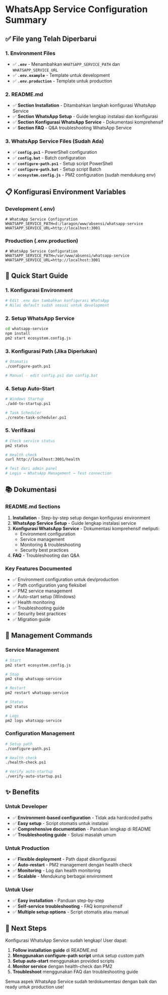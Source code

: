 # WhatsApp Service Configuration Summary

## ✅ File yang Telah Diperbarui

### 1. Environment Files
- ✅ **`.env`** - Menambahkan `WHATSAPP_SERVICE_PATH` dan `WHATSAPP_SERVICE_URL`
- ✅ **`.env.example`** - Template untuk development 
- ✅ **`.env.production`** - Template untuk production

### 2. README.md 
- ✅ **Section Installation** - Ditambahkan langkah konfigurasi WhatsApp Service
- ✅ **Section WhatsApp Setup** - Guide lengkap instalasi dan konfigurasi
- ✅ **Section Konfigurasi WhatsApp Service** - Dokumentasi komprehensif
- ✅ **Section FAQ** - Q&A troubleshooting WhatsApp Service

### 3. WhatsApp Service Files (Sudah Ada)
- ✅ **`config.ps1`** - PowerShell configuration
- ✅ **`config.bat`** - Batch configuration  
- ✅ **`configure-path.ps1`** - Setup script PowerShell
- ✅ **`configure-path.bat`** - Setup script Batch
- ✅ **`ecosystem.config.js`** - PM2 configuration (sudah mendukung env)

## 📋 Konfigurasi Environment Variables

### Development (.env)
```env
# WhatsApp Service Configuration
WHATSAPP_SERVICE_PATH=d:/laragon/www/absensi/whatsapp-service
WHATSAPP_SERVICE_URL=http://localhost:3001
```

### Production (.env.production)  
```env
# WhatsApp Service Configuration
WHATSAPP_SERVICE_PATH=/var/www/absensi/whatsapp-service
WHATSAPP_SERVICE_URL=http://localhost:3001
```

## 🚀 Quick Start Guide

### 1. Konfigurasi Environment
```bash
# Edit .env dan tambahkan konfigurasi WhatsApp
# Nilai default sudah sesuai untuk development
```

### 2. Setup WhatsApp Service
```bash
cd whatsapp-service
npm install
pm2 start ecosystem.config.js
```

### 3. Konfigurasi Path (Jika Diperlukan)
```bash
# Otomatis
./configure-path.ps1

# Manual - edit config.ps1 dan config.bat
```

### 4. Setup Auto-Start
```bash
# Windows Startup
./add-to-startup.ps1

# Task Scheduler
./create-task-scheduler.ps1
```

### 5. Verifikasi
```bash
# Check service status
pm2 status

# Health check
curl http://localhost:3001/health

# Test dari admin panel
# Login → WhatsApp Management → Test connection
```

## 📚 Dokumentasi

### README.md Sections
1. **Installation** - Step-by-step setup dengan konfigurasi environment
2. **WhatsApp Service Setup** - Guide lengkap instalasi service
3. **Konfigurasi WhatsApp Service** - Dokumentasi komprehensif meliputi:
   - Environment configuration
   - Service management
   - Monitoring & troubleshooting
   - Security best practices
4. **FAQ** - Troubleshooting dan Q&A

### Key Features Documented
- ✅ Environment configuration untuk dev/production
- ✅ Path configuration yang fleksibel
- ✅ PM2 service management
- ✅ Auto-start setup (Windows)
- ✅ Health monitoring
- ✅ Troubleshooting guide
- ✅ Security best practices
- ✅ Migration guide

## 🔧 Management Commands

### Service Management
```bash
# Start
pm2 start ecosystem.config.js

# Stop  
pm2 stop whatsapp-service

# Restart
pm2 restart whatsapp-service

# Status
pm2 status

# Logs
pm2 logs whatsapp-service
```

### Configuration Management
```bash
# Setup path
./configure-path.ps1

# Health check
./health-check.ps1

# Verify auto-startup
./verify-auto-startup.ps1
```

## ✨ Benefits

### Untuk Developer
- ✅ **Environment-based configuration** - Tidak ada hardcoded paths
- ✅ **Easy setup** - Script otomatis untuk instalasi
- ✅ **Comprehensive documentation** - Panduan lengkap di README
- ✅ **Troubleshooting guide** - Solusi masalah umum

### Untuk Production
- ✅ **Flexible deployment** - Path dapat dikonfigurasi
- ✅ **Auto-restart** - PM2 management dengan health check
- ✅ **Monitoring** - Log dan health monitoring
- ✅ **Scalable** - Mendukung berbagai environment

### Untuk User
- ✅ **Easy installation** - Panduan step-by-step
- ✅ **Self-service troubleshooting** - FAQ komprehensif
- ✅ **Multiple setup options** - Script otomatis atau manual

## 🎯 Next Steps

Konfigurasi WhatsApp Service sudah lengkap! User dapat:

1. **Follow installation guide** di README.md
2. **Menggunakan configure-path script** untuk setup custom path
3. **Setup auto-start** menggunakan provided scripts
4. **Monitor service** dengan health-check dan PM2
5. **Troubleshoot** menggunakan FAQ dan troubleshooting guide

Semua aspek WhatsApp Service sudah terdokumentasi dengan baik dan ready untuk production use!
